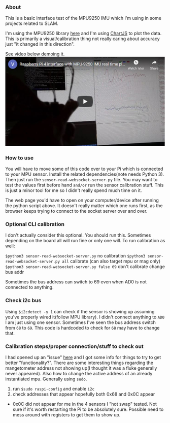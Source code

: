 ### About
This is a basic interface test of the MPU9250 IMU which I'm using in some projects related to SLAM.

I'm using the MPU9250 library [here](https://github.com/Intelligent-Vehicle-Perception/MPU-9250-Sensors-Data-Collect) and I'm using [ChartJS](https://www.chartjs.org/docs/latest/) to plot the data. This is primarily a visual/calibration thing not really caring about accuracy just "it changed in this direction".

See video below demoing it.
[![YouTube thumbnail for video](./yt-thumb.JPG)](https://www.youtube.com/watch?v=FKAJO67X9RY)
### How to use
You will have to move some of this code over to your Pi which is connected to your MPU sensor. Install the related dependencies(note needs Python 3). Then just run the `sensor-read-websocket-server.py` file. You may want to test the values first before hand `and/or` run the sensor calibration stuff. This is just a minor tool for me so I didn't really spend much time on it.

The web page you'd have to open on your computer/device after running the python script above. It doesn't really matter which one runs first, as the browser keeps trying to connect to the socket server over and over.

### Optional CLI calibration
I don't actually consider this optional. You should run this. Sometimes depending on the board all will run fine or only one will. To run calibration as well:

`$python3 sensor-read-websocket-server.py` no calibration
`$python3 sensor-read-websocket-server.py all` calibrate (can also target mpu or mag only)
`$python3 sensor-read-websocket-server.py false 69` don't calibrate change bus addr

Sometimes the bus address can switch to 69 even when AD0 is not connected to anything.

### Check i2c bus
Using `$i2cdetect -y 1` can check if the sensor is showing up assuming you've properly wired it(follow MPU library). I didn't connect anything to `AD0` I am just using one sensor. Sometimes I've seen the bus address switch from `68` to `69`. This code is hardcoded to check for `68` may have to change that.

### Calibration steps/proper connection/stuff to check out
I had opened up an "issue" [here](https://github.com/Intelligent-Vehicle-Perception/MPU-9250-Sensors-Data-Collect/issues/13) and I got some info for things to try to get better "functionality?". There are some interesting things regarding the mangetometer address not showing up(I thought it was a fluke generally never appeared). Also how to change the active address of an already instantiated mpu. Generally using `sudo`.

1) run `$sudo raspi-config` and enable `i2c`
2) check addresses that appear hopefully both 0x68 and 0x0C appear
  - 0x0C did not appear for me in the 4 sensors I "hot swap" tested. Not sure if it's worth restarting the Pi to be absolutely sure. Possible need to mess around with registers to get them to show up.
